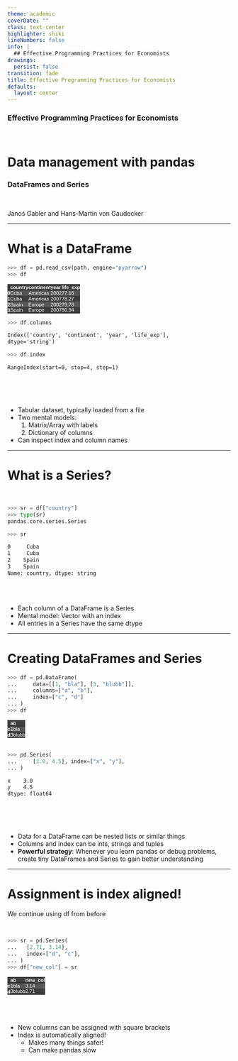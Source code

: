 ```yaml
---
theme: academic
coverDate: ""
class: text-center
highlighter: shiki
lineNumbers: false
info: |
  ## Effective Programming Practices for Economists
drawings:
  persist: false
transition: fade
title: Effective Programming Practices for Economists
defaults:
  layout: center
---
```


### Effective Programming Practices for Economists

<br>

# Data management with pandas

### DataFrames and Series

<br>


Janoś Gabler and Hans-Martin von Gaudecker

---

# What is a DataFrame

<div class="flex gap-8">
<div>

```python
>>> df = pd.read_csv(path, engine="pyarrow")
>>> df
```

<style type="text/css">
#T_85d71   {
  margin: 0;
  font-family: "Helvetica", "Helvetica", sans-serif;
  border-collapse: collapse;
  border: none;
  font-size: 80%;
  color: #fff;
}
#T_85d71 thead {
  background-color: #3d3d3d;
}
#T_85d71 tbody tr:nth-child(even) {
  background-color: #3d3d3d;
}
#T_85d71 tbody tr:nth-child(odd) {
  background-color: #565656;
}
#T_85d71 td {
  padding: 0em;
}
#T_85d71 th {
  font-weight: bold;
  text-align: left;
  padding: 0em;
}
#T_85d71 caption {
  caption-side: bottom;
}
</style>
<table id="T_85d71">
  <thead>
    <tr>
      <th class="blank level0" >&nbsp;</th>
      <th id="T_85d71_level0_col0" class="col_heading level0 col0" >country</th>
      <th id="T_85d71_level0_col1" class="col_heading level0 col1" >continent</th>
      <th id="T_85d71_level0_col2" class="col_heading level0 col2" >year</th>
      <th id="T_85d71_level0_col3" class="col_heading level0 col3" >life_exp</th>
    </tr>
  </thead>
  <tbody>
    <tr>
      <th id="T_85d71_level0_row0" class="row_heading level0 row0" >0</th>
      <td id="T_85d71_row0_col0" class="data row0 col0" >Cuba</td>
      <td id="T_85d71_row0_col1" class="data row0 col1" >Americas</td>
      <td id="T_85d71_row0_col2" class="data row0 col2" >2002</td>
      <td id="T_85d71_row0_col3" class="data row0 col3" >77.16</td>
    </tr>
    <tr>
      <th id="T_85d71_level0_row1" class="row_heading level0 row1" >1</th>
      <td id="T_85d71_row1_col0" class="data row1 col0" >Cuba</td>
      <td id="T_85d71_row1_col1" class="data row1 col1" >Americas</td>
      <td id="T_85d71_row1_col2" class="data row1 col2" >2007</td>
      <td id="T_85d71_row1_col3" class="data row1 col3" >78.27</td>
    </tr>
    <tr>
      <th id="T_85d71_level0_row2" class="row_heading level0 row2" >2</th>
      <td id="T_85d71_row2_col0" class="data row2 col0" >Spain</td>
      <td id="T_85d71_row2_col1" class="data row2 col1" >Europe</td>
      <td id="T_85d71_row2_col2" class="data row2 col2" >2002</td>
      <td id="T_85d71_row2_col3" class="data row2 col3" >79.78</td>
    </tr>
    <tr>
      <th id="T_85d71_level0_row3" class="row_heading level0 row3" >3</th>
      <td id="T_85d71_row3_col0" class="data row3 col0" >Spain</td>
      <td id="T_85d71_row3_col1" class="data row3 col1" >Europe</td>
      <td id="T_85d71_row3_col2" class="data row3 col2" >2007</td>
      <td id="T_85d71_row3_col3" class="data row3 col3" >80.94</td>
    </tr>
  </tbody>
</table>

```python
>>> df.columns
```
```txt
Index(['country', 'continent', 'year', 'life_exp'],
dtype='string')
```
```python
>>> df.index
```
```txt
RangeIndex(start=0, stop=4, step=1)
```

</div>
<div>

<br/>
<br/>
<br/>

- Tabular dataset, typically loaded from a file
- Two mental models:
  1. Matrix/Array with labels
  1. Dictionary of columns
- Can inspect index and column names

</div>
</div>

---

# What is a Series?

<br/>

<div class="flex gap-8">
<div>

```python
>>> sr = df["country"]
>>> type(sr)
pandas.core.series.Series

>>> sr
```
```txt
0     Cuba
1     Cuba
2    Spain
3    Spain
Name: country, dtype: string
```

</div>
<div>

<br/>
<br/>

- Each column of a DataFrame is a Series
- Mental model: Vector with an index
- All entries in a Series have the same dtype

</div>
</div>

---

# Creating DataFrames and Series

<div class="grid grid-cols-2 gap-4">
<div>

```python
>>> df = pd.DataFrame(
...     data=[[1, "bla"], [3, "blubb"]],
...     columns=["a", "b"],
...     index=["c", "d"]
... )
>>> df
```


<style type="text/css">
#T_9a526   {
  margin: 0;
  font-family: "Helvetica", "Helvetica", sans-serif;
  border-collapse: collapse;
  border: none;
  font-size: 80%;
  color: #fff;
}
#T_9a526 thead {
  background-color: #3d3d3d;
}
#T_9a526 tbody tr:nth-child(even) {
  background-color: #3d3d3d;
}
#T_9a526 tbody tr:nth-child(odd) {
  background-color: #565656;
}
#T_9a526 td {
  padding: 0em;
}
#T_9a526 th {
  font-weight: bold;
  text-align: left;
  padding: 0em;
}
#T_9a526 caption {
  caption-side: bottom;
}
</style>
<table id="T_9a526">
  <thead>
    <tr>
      <th class="blank level0" >&nbsp;</th>
      <th id="T_9a526_level0_col0" class="col_heading level0 col0" >a</th>
      <th id="T_9a526_level0_col1" class="col_heading level0 col1" >b</th>
    </tr>
  </thead>
  <tbody>
    <tr>
      <th id="T_9a526_level0_row0" class="row_heading level0 row0" >c</th>
      <td id="T_9a526_row0_col0" class="data row0 col0" >1</td>
      <td id="T_9a526_row0_col1" class="data row0 col1" >bla</td>
    </tr>
    <tr>
      <th id="T_9a526_level0_row1" class="row_heading level0 row1" >d</th>
      <td id="T_9a526_row1_col0" class="data row1 col0" >3</td>
      <td id="T_9a526_row1_col1" class="data row1 col1" >blubb</td>
    </tr>
  </tbody>
</table>



<br/>


```python
>>> pd.Series(
...     [3.0, 4.5], index=["x", "y"],
... )
```
```txt
x    3.0
y    4.5
dtype: float64
```

</div>
<div>

<br/>
<br/>
<br/>

- Data for a DataFrame can be nested lists or similar things
- Columns and index can be ints, strings and tuples
- **Powerful strategy**: Whenever you learn pandas or debug problems, create tiny
DataFrames and Series to gain better understanding

</div>
</div>



---

# Assignment is index aligned!

<div class="grid grid-cols-2 gap-4">
<div>

We continue using df from before

<br/>


```python
>>> sr = pd.Series(
...   [2.71, 3.14],
...   index=["d", "c"],
... )
>>> df["new_col"] = sr
```

<style type="text/css">
#T_f344e   {
  margin: 0;
  font-family: "Helvetica", "Helvetica", sans-serif;
  border-collapse: collapse;
  border: none;
  font-size: 80%;
  color: #fff;
}
#T_f344e thead {
  background-color: #3d3d3d;
}
#T_f344e tbody tr:nth-child(even) {
  background-color: #3d3d3d;
}
#T_f344e tbody tr:nth-child(odd) {
  background-color: #565656;
}
#T_f344e td {
  padding: 0em;
}
#T_f344e th {
  font-weight: bold;
  text-align: left;
  padding: 0em;
}
#T_f344e caption {
  caption-side: bottom;
}
</style>
<table id="T_f344e">
  <thead>
    <tr>
      <th class="blank level0" >&nbsp;</th>
      <th id="T_f344e_level0_col0" class="col_heading level0 col0" >a</th>
      <th id="T_f344e_level0_col1" class="col_heading level0 col1" >b</th>
      <th id="T_f344e_level0_col2" class="col_heading level0 col2" >new_col</th>
    </tr>
  </thead>
  <tbody>
    <tr>
      <th id="T_f344e_level0_row0" class="row_heading level0 row0" >c</th>
      <td id="T_f344e_row0_col0" class="data row0 col0" >1</td>
      <td id="T_f344e_row0_col1" class="data row0 col1" >bla</td>
      <td id="T_f344e_row0_col2" class="data row0 col2" >3.14</td>
    </tr>
    <tr>
      <th id="T_f344e_level0_row1" class="row_heading level0 row1" >d</th>
      <td id="T_f344e_row1_col0" class="data row1 col0" >3</td>
      <td id="T_f344e_row1_col1" class="data row1 col1" >blubb</td>
      <td id="T_f344e_row1_col2" class="data row1 col2" >2.71</td>
    </tr>
  </tbody>
</table>


</div>
<div>

<br/>
<br/>
<br/>

- New columns can be assigned with square brackets
- Index is automatically aligned!
  - Makes many things safer!
  - Can make pandas slow

</div>
</div>

